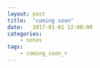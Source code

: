 ```yaml
---
layout: post
title:	"coming soon"
date:	2017-01-01 12:00:00
categories:
    - notes
tags:
    - coming_soon_+
---
```


